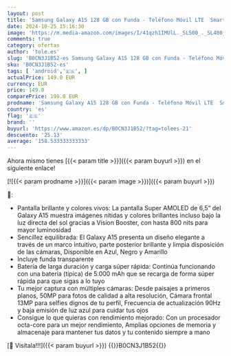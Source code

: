 ```yaml
---
layout: post
title: 'Samsung Galaxy A15 128 GB con Funda - Teléfono Móvil LTE  Smartphone Android  Carga Rápida  Con 4 GB de RAM  Color Negro  Versión Española '
date: 2024-10-25 15:16:30
image: 'https://m.media-amazon.com/images/I/41qzh1IMUlL._SL500_._SL400_.jpg'
comments: true
category: ofertas
author: 'tole.es'
slug: 'B0CN3J1B52-es Samsung Galaxy A15 128 GB con Funda - Teléfono Móvil LTE...'
sku: 'B0CN3J1B52-es'
tags: [ 'android','🇪🇸', ]
actualPrice: 149.0 EUR
currency: EUR
price: 149.0
comparePrice: 199.0 EUR
prodname: 'Samsung Galaxy A15 128 GB con Funda - Teléfono Móvil LTE  Smartphone Android  Carga Rápida  Con 4 GB de RAM  Color Negro  Versión Española '
country: 'es'
flag: '🇪🇸'
brand: ''
buyurl: 'https://www.amazon.es/dp/B0CN3J1B52/?tag=tolees-21'
descuento: '25.13'
average: '158.533333333333'
---
```


Ahora mismo tienes [{{< param title >}}]({{< param buyurl >}}) en el siguiente enlace!

[![{{< param prodname >}}]({{< param image >}})]({{< param buyurl >}})

🔎:

- Pantalla brillante y colores vivos: La pantalla Super AMOLED de 6,5“ del Galaxy A15 muestra imágenes nítidas y colores brillantes incluso bajo la luz directa del sol gracias a Vision Booster, con hasta 800 nits para mayor luminosidad
- Sencillez equilibrada: El Galaxy A15 presenta un diseño elegante a través de un marco intuitivo, parte posterior brillante y limpia disposición de las cámaras, Disponible en Azul, Negro y Amarillo
- Incluye funda transparente
- Batería de larga duración y carga súper rápida: Continúa funcionando con una batería (típica) de 5.000 mAh que se recarga de forma súper rápida para que sigas a lo tuyo
- Tu mejor captura con múltiples cámaras: Desde paisajes a primeros planos, 50MP para fotos de calidad a alta resolución, Cámara frontal 13MP para selfies dignos de tu perfil, Frecuencia de actualización 90Hz y baja emisión de luz azul para cuidar tus ojos
- Consigue lo que quieras con rendimiento mejorado: Con un procesador octa-core para un mejor rendimiento, Amplias opciones de memoria y almacenaje para mantener tus datos y tu contenido siempre a mano

[🛒 Visítala!!!]({{< param buyurl >}})
{{<world>}}B0CN3J1B52{{</world>}}
